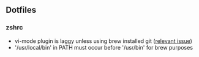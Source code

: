 ## Dotfiles

### zshrc

- vi-mode plugin is laggy unless using brew installed git ([relevant issue](https://github.com/robbyrussell/oh-my-zsh/issues/2189))
- '/usr/local/bin' in PATH must occur before '/usr/bin' for brew purposes





